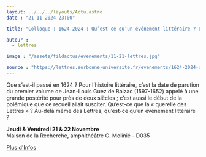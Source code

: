 ```yaml
---
layout: ../../../layouts/Actu.astro
date : "21-11-2024 23:00"

title: "Colloque : 1624-2024 : Qu’est-ce qu’un événement littéraire ? La querelle des Lettres de Jean-Louis Guez de Balzac"

auteur :
  - lettres

image : "/assets/fildactus/evenements/11-21-lettres.jpg"

source : "https://lettres.sorbonne-universite.fr/evenements/1624-2024-qu-est-ce-qu-un-evenement-litteraire-la-querelle-des-lettres-de-jean-louis-guez"
---
```


Que s’est-il passé en 1624 ? Pour l’histoire littéraire, c’est la date de parution du premier volume de Jean-Louis Guez de Balzac (1597-1652) appelé à une grande postérité pour près de deux siècles ; c’est aussi le début de la polémique que ce recueil allait susciter. Qu’est-ce que la « querelle des Lettres » ? Au-delà même des Lettres, qu’est-ce qu’un événement littéraire ?

__Jeudi & Vendredi 21 & 22 Novembre__  
Maison de la Recherche, amphithéâtre G. Molinié - D035

[Plus d'Infos](https://lettres.sorbonne-universite.fr/evenements/1624-2024-qu-est-ce-qu-un-evenement-litteraire-la-querelle-des-lettres-de-jean-louis-guez)